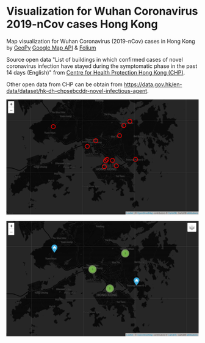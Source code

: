 # Visualization for Wuhan Coronavirus 2019-nCov cases Hong Kong
Map visualization for Wuhan Coronavirus (2019-nCov) cases in Hong Kong by [GeoPy](https://geopy.readthedocs.io/en/stable/) [Google Map API](https://cloud.google.com/maps-platform/) &amp; [Folium](https://python-visualization.github.io/folium/)

Source open data "List of buildings in which confirmed cases of novel coronavirus infection have stayed during the symptomatic phase in the past 14 days (English)" from [Centre for Health Protection Hong Kong (CHP)](https://www.chp.gov.hk/en/index.html).

Other open data from CHP can be obtain from https://data.gov.hk/en-data/dataset/hk-dh-chpsebcddr-novel-infectious-agent.

![alt text](https://github.com/easonlai/Visualization_for_Wuhan-Coronavirus_2019-nCov_cases_HK/blob/master/map1.PNG)

![alt text](https://github.com/easonlai/Visualization_for_Wuhan-Coronavirus_2019-nCov_cases_HK/blob/master/map2.PNG)
